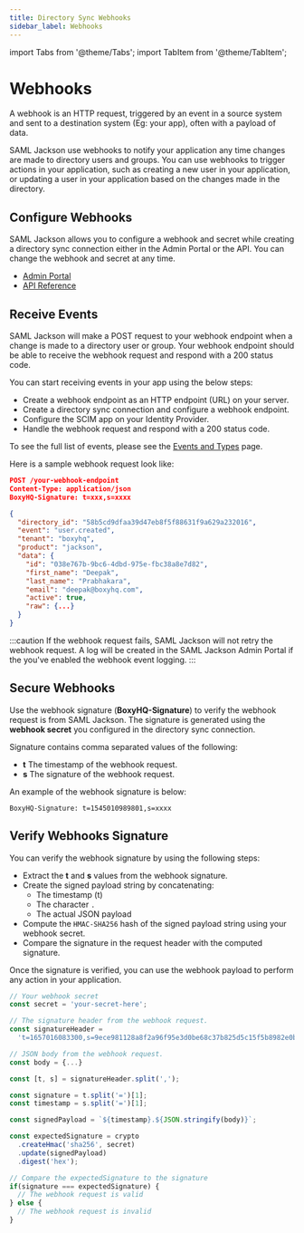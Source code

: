 ```yaml
---
title: Directory Sync Webhooks
sidebar_label: Webhooks
---
```


import Tabs from '@theme/Tabs';
import TabItem from '@theme/TabItem';

# Webhooks

A webhook is an HTTP request, triggered by an event in a source system and sent to a destination system (Eg: your app), often with a payload of data.

SAML Jackson use webhooks to notify your application any time changes are made to directory users and groups. You can use webhooks to trigger actions in your application, such as creating a new user in your application, or updating a user in your application based on the changes made in the directory.

## Configure Webhooks

SAML Jackson allows you to configure a webhook and secret while creating a directory sync connection either in the Admin Portal or the API. You can change the webhook and secret at any time.

- [Admin Portal](../admin-portal/directory-sync)
- [API Reference](api-reference#create-a-new-directory)

## Receive Events

SAML Jackson will make a POST request to your webhook endpoint when a change is made to a directory user or group. Your webhook endpoint should be able to receive the webhook request and respond with a 200 status code.

You can start receiving events in your app using the below steps:

- Create a webhook endpoint as an HTTP endpoint (URL) on your server.
- Create a directory sync connection and configure a webhook endpoint.
- Configure the SCIM app on your Identity Provider.
- Handle the webhook request and respond with a 200 status code.

To see the full list of events, please see the [Events and Types](events) page.

Here is a sample webhook request look like:

```json
POST /your-webhook-endpoint
Content-Type: application/json
BoxyHQ-Signature: t=xxx,s=xxxx

{
  "directory_id": "58b5cd9dfaa39d47eb8f5f88631f9a629a232016",
  "event": "user.created",
  "tenant": "boxyhq",
  "product": "jackson",
  "data": {
    "id": "038e767b-9bc6-4dbd-975e-fbc38a8e7d82",
    "first_name": "Deepak",
    "last_name": "Prabhakara",
    "email": "deepak@boxyhq.com",
    "active": true,
    "raw": {...}
  }
}
```

:::caution
If the webhook request fails, SAML Jackson will not retry the webhook request. A log will be created in the SAML Jackson Admin Portal if the you've enabled the webhook event logging.
:::

## Secure Webhooks

Use the webhook signature (**BoxyHQ-Signature**) to verify the webhook request is from SAML Jackson. The signature is generated using the **webhook secret** you configured in the directory sync connection.

Signature contains comma separated values of the following:

- **t** The timestamp of the webhook request.
- **s** The signature of the webhook request.

An example of the webhook signature is below:

```
BoxyHQ-Signature: t=1545010989801,s=xxxx
```

## Verify Webhooks Signature

You can verify the webhook signature by using the following steps:

- Extract the **t** and **s** values from the webhook signature.
- Create the signed payload string by concatenating:
  - The timestamp (t)
  - The character `.`
  - The actual JSON payload
- Compute the `HMAC-SHA256` hash of the signed payload string using your webhook secret.
- Compare the signature in the request header with the computed signature.

Once the signature is verified, you can use the webhook payload to perform any action in your application.

```javascript showLineNumbers
// Your webhook secret
const secret = 'your-secret-here';

// The signature header from the webhook request.
const signatureHeader =
  't=1657016083300,s=9ece981128a8f2a96f95e3d0be68c37b825d5c15f5b8982e0b7e198a76621866';

// JSON body from the webhook request.
const body = {...}

const [t, s] = signatureHeader.split(',');

const signature = t.split('=')[1];
const timestamp = s.split('=')[1];

const signedPayload = `${timestamp}.${JSON.stringify(body)}`;

const expectedSignature = crypto
  .createHmac('sha256', secret)
  .update(signedPayload)
  .digest('hex');

// Compare the expectedSignature to the signature
if(signature === expectedSignature) {
  // The webhook request is valid
} else {
  // The webhook request is invalid
}
```
